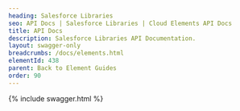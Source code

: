 ```yaml
---
heading: Salesforce Libraries
seo: API Docs | Salesforce Libraries | Cloud Elements API Docs
title: API Docs
description: Salesforce Libraries API Documentation.
layout: swagger-only
breadcrumbs: /docs/elements.html
elementId: 438
parent: Back to Element Guides
order: 90
---
```


{% include swagger.html %}
